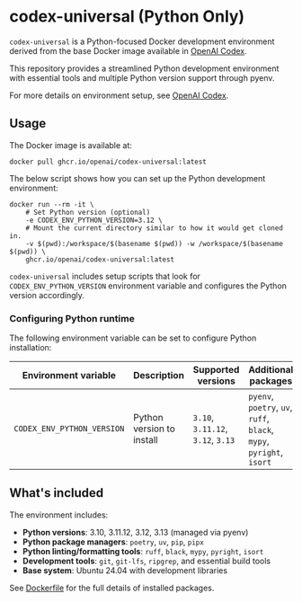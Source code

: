 # codex-universal (Python Only)

`codex-universal` is a Python-focused Docker development environment derived from the base Docker image available in [OpenAI Codex](http://platform.openai.com/docs/codex).

This repository provides a streamlined Python development environment with essential tools and multiple Python version support through pyenv.

For more details on environment setup, see [OpenAI Codex](http://platform.openai.com/docs/codex).

## Usage

The Docker image is available at:

```
docker pull ghcr.io/openai/codex-universal:latest
```

The below script shows how you can set up the Python development environment:

```
docker run --rm -it \
    # Set Python version (optional)
    -e CODEX_ENV_PYTHON_VERSION=3.12 \
    # Mount the current directory similar to how it would get cloned in.
    -v $(pwd):/workspace/$(basename $(pwd)) -w /workspace/$(basename $(pwd)) \
    ghcr.io/openai/codex-universal:latest
```

`codex-universal` includes setup scripts that look for `CODEX_ENV_PYTHON_VERSION` environment variable and configures the Python version accordingly.

### Configuring Python runtime

The following environment variable can be set to configure Python installation:

| Environment variable       | Description                | Supported versions                               | Additional packages                                                  |
| -------------------------- | -------------------------- | ------------------------------------------------ | -------------------------------------------------------------------- |
| `CODEX_ENV_PYTHON_VERSION` | Python version to install  | `3.10`, `3.11.12`, `3.12`, `3.13`                | `pyenv`, `poetry`, `uv`, `ruff`, `black`, `mypy`, `pyright`, `isort` |

## What's included

The environment includes:

- **Python versions**: 3.10, 3.11.12, 3.12, 3.13 (managed via pyenv)
- **Python package managers**: `poetry`, `uv`, `pip`, `pipx`
- **Python linting/formatting tools**: `ruff`, `black`, `mypy`, `pyright`, `isort`
- **Development tools**: `git`, `git-lfs`, `ripgrep`, and essential build tools
- **Base system**: Ubuntu 24.04 with development libraries

See [Dockerfile](Dockerfile) for the full details of installed packages.
